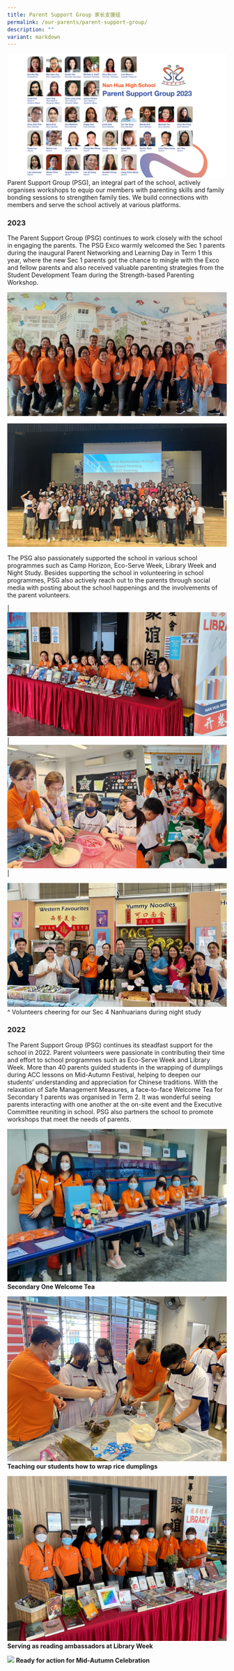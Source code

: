 ```yaml
---
title: Parent Support Group 家长支援组
permalink: /our-parents/parent-support-group/
description: ""
variant: markdown
---
```

![](/images/Our%20Parents/psg2023_2240x1260.jpg)
<br>
Parent Support Group (PSG), an integral part of the school, actively organises workshops to equip our members with parenting skills and family bonding sessions to strengthen family ties. We build connections with members and serve the school actively at various platforms.

### 2023
The Parent Support Group (PSG) continues to work closely with the school in engaging the parents. The PSG Exco warmly welcomed the Sec 1 parents during the inaugural Parent Networking and Learning Day in Term 1 this year, where the new Sec 1 parents got the chance to mingle with the Exco and fellow parents and also received valuable parenting strategies from the Student Development Team during the Strength-based Parenting Workshop. 

![Exco at work at the welcome tea](/images/Our%20Parents/psg2023_2240x12605.jpg)

![](/images/Our%20Parents/psg2023_2240x12604.jpg)

The PSG also passionately supported the school in various school programmes such as Camp Horizon, Eco-Serve Week, Library Week and Night Study. Besides supporting the school in volunteering in school programmes, PSG also actively reach out to the parents through social media with posting about the school happenings and the involvements of the parent volunteers.

| ![](/images/Our%20Parents/psg2023_2240x12603.jpg) | ![](/images/Our%20Parents/psg2023_2240x12602.jpg) |

![](/images/Our%20Parents/psg2023_2240x12606.jpg)
^ Volunteers cheering for our Sec 4 Nanhuarians during night study

### 2022
The Parent Support Group (PSG) continues its steadfast support for the school in 2022. Parent volunteers were passionate in contributing their time and effort to school programmes such as Eco-Serve Week and Library Week. More than 40 parents guided students in the wrapping of dumplings during ACC lessons on Mid-Autumn Festival, helping to deepen our students’ understanding and appreciation for Chinese traditions. With the relaxation of Safe Management Measures, a face-to-face Welcome Tea for Secondary 1 parents was organised in Term 2. It was wonderful seeing parents interacting with one another at the on-site event and the Executive Committee reuniting in school. PSG also partners the school to promote workshops that meet the needs of parents.

![Secondary 1 Welcome Tea](/images/PSG_All%20ready%20for%20Sec%201%20Welcome%20Tea.jpg)
<strong>Secondary One Welcome Tea</strong>

![](/images/PSG_Teaching%20students%20how%20to%20wrap%20dumplings.jpg)
<strong>Teaching our students how to wrap rice dumplings</strong>

![](/images/PSG_Reading%20ambassadors%20during%20Library%20Week.jpg)
<strong>Serving as reading ambassadors at Library Week</strong>

![](/images/PSG_Ready%20for%20Action%20for%20Mid-Autumn%20Festival.jpg)
<strong>Ready for action for Mid-Autumn Celebration</strong>